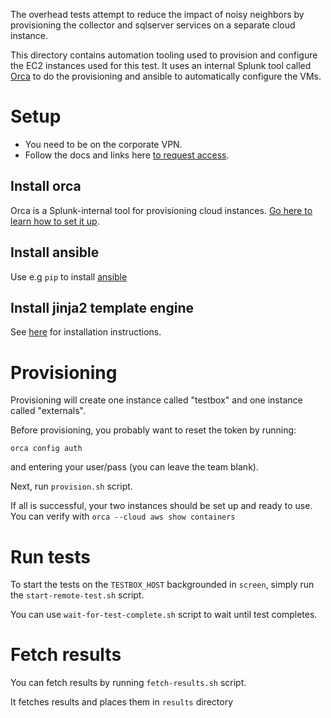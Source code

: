 The overhead tests attempt to reduce the impact of noisy neighbors by provisioning
the collector and sqlserver services on a separate cloud instance.

This directory contains automation tooling used to provision and configure 
the EC2 instances used for this test. It uses an internal Splunk tool 
called [Orca](https://core-ee.splunkdev.page/orca/) to do the provisioning 
and ansible to automatically configure the VMs.

# Setup

* You need to be on the corporate VPN.
* Follow the docs and links here [to request access](https://core-ee.splunkdev.page/orca/docs/providers/aws#through-cli).

## Install orca

Orca is a Splunk-internal tool for provisioning cloud instances.
[Go here to learn how to set it up](https://core-ee.splunkdev.page/orca/docs/setup).

## Install ansible

Use e.g `pip` to install [ansible](https://docs.ansible.com/ansible/latest/installation_guide/intro_installation.html#)

## Install jinja2 template engine

See [here](https://github.com/mattrobenolt/jinja2-cli#install) for installation instructions.

# Provisioning

Provisioning will create one instance called "testbox" and one instance called "externals".

Before provisioning, you probably want to reset the token by running:
```
orca config auth
```
and entering your user/pass (you can leave the team blank).

Next, run `provision.sh` script.

If all is successful, your two instances should be set up and ready to use. You
can verify with `orca --cloud aws show containers`

# Run tests

To start the tests on the `TESTBOX_HOST` backgrounded in `screen`, simply 
run the `start-remote-test.sh` script.

You can use `wait-for-test-complete.sh` script to wait until test completes.

# Fetch results

You can fetch results by running `fetch-results.sh` script.

It fetches results and places them in `results` directory